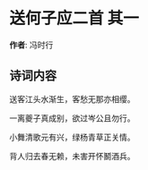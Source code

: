 # 送何子应二首  其一

**作者**: 冯时行

## 诗词内容

送客江头水渐生，客愁无那亦相缨。

一离夔子真成别，欲过岑公且勿行。

小舞清歌元有兴，绿杨青草正关情。

背人归去春无赖，未害开怀鬭酒兵。

